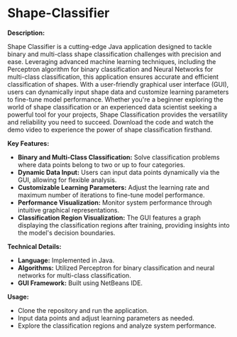 # Shape-Classifier

**Description:**

Shape Classifier is a cutting-edge Java application designed to tackle binary and multi-class shape classification challenges with precision and ease. Leveraging advanced machine learning techniques, including the Perceptron algorithm for binary classification and Neural Networks for multi-class classification, this application ensures accurate and efficient classification of shapes. With a user-friendly graphical user interface (GUI), users can dynamically input shape data and customize learning parameters to fine-tune model performance. Whether you're a beginner exploring the world of shape classification or an experienced data scientist seeking a powerful tool for your projects, Shape Classification provides the versatility and reliability you need to succeed. Download the code and watch the demo video to experience the power of shape classification firsthand.


**Key Features:**

* **Binary and Multi-Class Classification:** Solve classification problems where data points belong to two or up to four categories.
* **Dynamic Data Input:** Users can input data points dynamically via the GUI, allowing for flexible analysis.
* **Customizable Learning Parameters:** Adjust the learning rate and maximum number of iterations to fine-tune model performance.
* **Performance Visualization:** Monitor system performance through intuitive graphical representations.
* **Classification Region Visualization:** The GUI features a graph displaying the classification regions after training, providing insights into the model's decision boundaries.


**Technical Details:**

* **Language:** Implemented in Java.
* **Algorithms:** Utilized Perceptron for binary classification and neural networks for multi-class classification.
* **GUI Framework:** Built using NetBeans IDE.


**Usage:**

* Clone the repository and run the application.
* Input data points and adjust learning parameters as needed.
* Explore the classification regions and analyze system performance.
